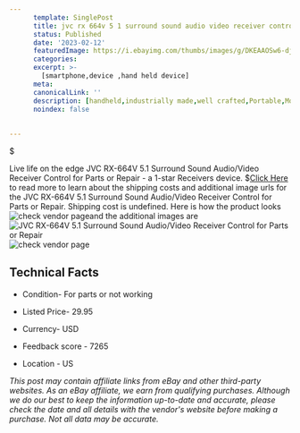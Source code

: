 ```yaml
---
      template: SinglePost
      title: jvc rx 664v 5 1 surround sound audio video receiver control for parts or repair
      status: Published
      date: '2023-02-12'
      featuredImage: https://i.ebayimg.com/thumbs/images/g/DKEAAOSw6-djzIw6/s-l225.jpg
      categories: 
      excerpt: >-
        [smartphone,device ,hand held device]
      meta:
      canonicalLink: ''
      description: [handheld,industrially made,well crafted,Portable,Mobile,Compact,Convenient,Lightweight,Maneuverable,Man-portable,Miniature,Carriable,Hand-held,Light,Holdable,Transportable,Mobile device,Pocket-sized,On-the-go,Wireless,Cordless,Compact size,Convenient size, smartphone,device ,hand held device]
      noindex: false
      
        
---
```

$

Live life on the edge JVC RX-664V 5.1 Surround Sound Audio/Video Receiver Control for Parts or Repair - a 1-star Receivers device.
$[Click Here](https://www.ebay.com/itm/144911272928?hash=item21bd628be0%3Ag%3ADKEAAOSw6-djzIw6&mkevt=1&mkcid=1&mkrid=711-53200-19255-0&campid=%253CePNCampaignId%253E&customid=%253CreferenceId%253E&toolid=10049) to read more to learn about the shipping costs and additional image urls for the JVC RX-664V 5.1 Surround Sound Audio/Video Receiver Control for Parts or Repair. Shipping cost is undefined. Here is how the product looks ![check vendor page](https://i.ebayimg.com/thumbs/images/g/DKEAAOSw6-djzIw6/s-l225.jpg)and the additional images are![JVC RX-664V 5.1 Surround Sound Audio/Video Receiver Control for Parts or Repair](https://i.ebayimg.com/images/g/DKEAAOSw6-djzIw6/s-l1600.jpg)![check vendor page](https://origin-galleryplus.ebayimg.com/ws/web/144911272928_2_0_1/225x225.jpg,https://origin-galleryplus.ebayimg.com/ws/web/144911272928_3_0_1/225x225.jpg,https://origin-galleryplus.ebayimg.com/ws/web/144911272928_4_0_1/225x225.jpg,https://origin-galleryplus.ebayimg.com/ws/web/144911272928_5_0_1/225x225.jpg,https://origin-galleryplus.ebayimg.com/ws/web/144911272928_6_0_1/225x225.jpg,https://origin-galleryplus.ebayimg.com/ws/web/144911272928_7_0_1/225x225.jpg)



 ## Technical Facts 



     
      

 - Condition- For parts or not working 


      

 - Listed Price- 29.95 


      

 - Currency- USD 


      

 - Feedback score - 7265 


      

 - Location - US 


      
      

 *_This post may contain affiliate links from eBay and other third-party websites. As an eBay affiliate, we earn from qualifying purchases. Although we do our best to keep the information up-to-date and accurate, please check the date and all details with the vendor's website before making a purchase. Not all data may be accurate._*







